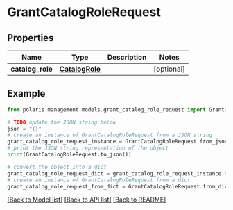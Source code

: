 <!--

 Licensed to the Apache Software Foundation (ASF) under one
 or more contributor license agreements.  See the NOTICE file
 distributed with this work for additional information
 regarding copyright ownership.  The ASF licenses this file
 to you under the Apache License, Version 2.0 (the
 "License"); you may not use this file except in compliance
 with the License.  You may obtain a copy of the License at

   http://www.apache.org/licenses/LICENSE-2.0

 Unless required by applicable law or agreed to in writing,
 software distributed under the License is distributed on an
 "AS IS" BASIS, WITHOUT WARRANTIES OR CONDITIONS OF ANY
 KIND, either express or implied.  See the License for the
 specific language governing permissions and limitations
 under the License.

-->
# GrantCatalogRoleRequest


## Properties

Name | Type | Description | Notes
------------ | ------------- | ------------- | -------------
**catalog_role** | [**CatalogRole**](CatalogRole.md) |  | [optional] 

## Example

```python
from polaris.management.models.grant_catalog_role_request import GrantCatalogRoleRequest

# TODO update the JSON string below
json = "{}"
# create an instance of GrantCatalogRoleRequest from a JSON string
grant_catalog_role_request_instance = GrantCatalogRoleRequest.from_json(json)
# print the JSON string representation of the object
print(GrantCatalogRoleRequest.to_json())

# convert the object into a dict
grant_catalog_role_request_dict = grant_catalog_role_request_instance.to_dict()
# create an instance of GrantCatalogRoleRequest from a dict
grant_catalog_role_request_from_dict = GrantCatalogRoleRequest.from_dict(grant_catalog_role_request_dict)
```
[[Back to Model list]](../README.md#documentation-for-models) [[Back to API list]](../README.md#documentation-for-api-endpoints) [[Back to README]](../README.md)


